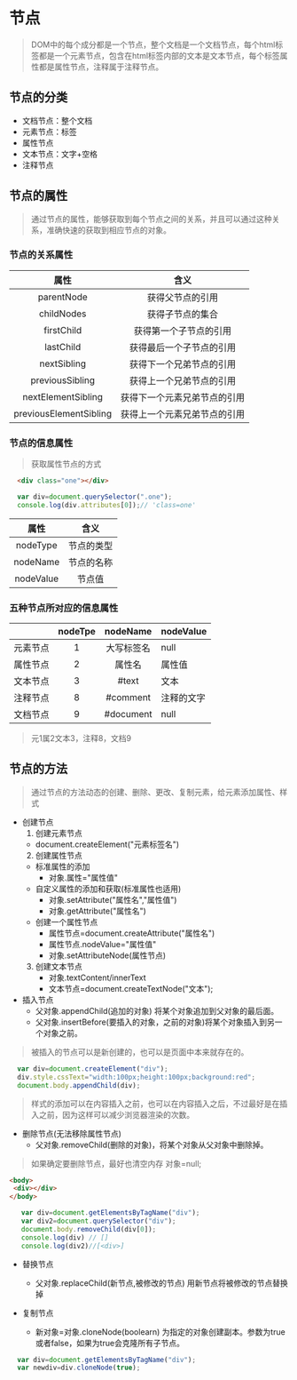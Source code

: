 # 节点
 >  DOM中的每个成分都是一个节点，整个文档是一个文档节点，每个html标签都是一个元素节点，包含在html标签内部的文本是文本节点，每个标签属性都是属性节点，注释属于注释节点。

## 节点的分类
- 文档节点：整个文档
- 元素节点：标签
- 属性节点
- 文本节点：文字+空格
- 注释节点
## 节点的属性
> 通过节点的属性，能够获取到每个节点之间的关系，并且可以通过这种关系，准确快速的获取到相应节点的对象。

### 节点的关系属性
|属性|含义|
|:----:|:----:|
|parentNode|获得父节点的引用|
|childNodes|获得子节点的集合|
|firstChild|获得第一个子节点的引用|
|lastChild|获得最后一个子节点的引用|
|nextSibling|获得下一个兄弟节点的引用|
|previousSibling|获得上一个兄弟节点的引用|
|nextElementSibling|获得下一个元素兄弟节点的引用|
|previousElementSibling|获得上一个元素兄弟节点的引用|

### 节点的信息属性

> 获取属性节点的方式

```html
  <div class="one"></div>
```
```javascript
  var div=document.querySelector(".one");
  console.log(div.attributes[0]);// 'class=one'
```

|属性|含义|
|:----:|:----:|
|nodeType|节点的类型|
|nodeName|节点的名称|
|nodeValue|节点值|

### 五种节点所对应的信息属性
||nodeTpe|nodeName|nodeValue|
|:----:|:----:|:----:|:----|
|元素节点|1|大写标签名|null|
|属性节点|2|属性名|属性值|
|文本节点|3|#text|文本|
|注释节点|8|#comment|注释的文字|
|文档节点|9|#document|null|
>元1属2文本3，注释8，文档9

## 节点的方法
> 通过节点的方法动态的创建、删除、更改、复制元素，给元素添加属性、样式

* 创建节点
  1. 创建元素节点
    * document.createElement("元素标签名")
  2. 创建属性节点
    * 标准属性的添加
      * 对象.属性="属性值"
    * 自定义属性的添加和获取(标准属性也适用)
      * 对象.setAttribute("属性名","属性值")
      * 对象.getAttribute("属性名")
    * 创建一个属性节点
      * 属性节点=document.createAttribute("属性名")
      * 属性节点.nodeValue="属性值"
      * 对象.setAttributeNode(属性节点)
  3. 创建文本节点
     * 对象.textContent/innerText
     * 文本节点=document.createTextNode("文本");
* 插入节点
   * 父对象.appendChild(追加的对象) 将某个对象追加到父对象的最后面。
   * 父对象.insertBefore(要插入的对象，之前的对象)将某个对象插入到另一个对象之前。
> 被插入的节点可以是新创建的，也可以是页面中本来就存在的。

```javascript
  var div=document.createElement("div");
  div.style.cssText="width:100px;height:100px;background:red";
  document.body.appendChild(div);
```
> 样式的添加可以在内容插入之前，也可以在内容插入之后，不过最好是在插入之前，因为这样可以减少浏览器渲染的次数。

* 删除节点(无法移除属性节点)
   * 父对象.removeChild(删除的对象)，将某个对象从父对象中删除掉。
> 如果确定要删除节点，最好也清空内存 对象=null;

 ```html
 <body>
  <div></div>
</body>
 ```
  ```javascript
     var div=document.getElementsByTagName("div");
     var div2=document.querySelector("div");
     document.body.removeChild(div[0]);
     console.log(div) // []
     console.log(div2)//[<div>]
  ```   
* 替换节点
  * 父对象.replaceChild(新节点,被修改的节点)  用新节点将被修改的节点替换掉

* 复制节点
  * 新对象=对象.cloneNode(boolearn) 为指定的对象创建副本。参数为true或者false，如果为true会克隆所有子节点。
```javascript
  var div=document.getElementsByTagName("div");
  var newdiv=div.cloneNode(true);
```
